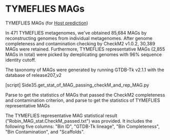 # TYMEFLIES MAGs

TYMEFLIES MAGs (for [Host prediction](https://github.com/AnantharamanLab/TYMEFLIES_Viral/tree/main/Host_prediction)) 

In 471 TYMEFLIES metagenomes, we've obtained 85,684 MAGs by reconstructing genomes from individual metagenomes. After genome completeness and contamination checking by CheckM2 v1.0.2, 30,389 MAGs were retained. Furthermore, TYMEFLIES representative MAGs (2,855 MAGs in total) were picked by dereplicating genomes with 96% sequence identity cutoff.

The taxonomy of MAGs were generated by running GTDB-Tk v2.1.1 with the database of release207_v2



[script] Side35.get_stat_of_MAG_passing_checkM_and_rep_MAG.py

Parse to get the statistics of MAGs that passed the CheckM2 completeness and contamination criterion, and parse to get the statistics of TYMEFLIES representative MAGs

The TYMEFLIES representative MAG statistical result ("Robin_MAG_stat.CheckM_passed.txt") was provided. It includes the following five columns: "Bin ID", "GTDB-Tk lineage", "Bin Completeness", "Bin Contamination", and "Scaffolds".